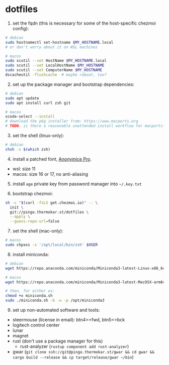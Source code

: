 # dotfiles

1) set the fqdn (this is necessary for some of the host-specific chezmoi config):

```bash
# debian
sudo hostnamectl set-hostname $MY_HOSTNAME.local
# or don't worry about it on WSL machines

# macos
sudo scutil --set HostName $MY_HOSTNAME.local
sudo scutil --set LocalHostName $MY_HOSTNAME
sudo scutil --set ComputerName $MY_HOSTNAME
dscacheutil -flushcache  # maybe reboot, too?
```

2) set up the package manager and bootstrap dependencies:

```bash
# debian
sudo apt update
sudo apt install curl zsh git

# macos
xcode-select --install
# download the pkg installer from: https://www.macports.org
# TODO: is there a reasonable unattended install workflow for macports?
```

3) set the shell (linux-only):

```bash
# debian
chsh -s $(which zsh)
```

4) install a patched font, [Anonymice Pro](https://www.nerdfonts.com/font-downloads).
  - wsl: size 11
  - macos: size 16 or 17, no anti-aliasing

5) install `age` private key from password manager into `~/.key.txt`

6) bootstrap chezmoi:

```bash
sh -c "$(curl -fsLS get.chezmoi.io)" -- \
  init \
  git://pingo.thermokar.st/dotfiles \
  --apply \
  --guess-repo-url=false
```

7) set the shell (mac-only):

```bash
# macos
sudo chpass -s '/opt/local/bin/zsh' $USER
```

8) install miniconda:

```bash
# debian
wget https://repo.anaconda.com/miniconda/Miniconda3-latest-Linux-x86_64.sh -O miniconda.sh

# macos
wget https://repo.anaconda.com/miniconda/Miniconda3-latest-MacOSX-arm64.sh -O miniconda.sh

# then, for either os:
chmod +x miniconda.sh
sudo ./miniconda.sh -b -u -p /opt/miniconda3
```

9) set up non-automated software and tools:

- steermouse (license in email): btn4==fwd, btn5==bck
- logitech control center
- lunar
- magnet
- rust (don't use a package manager for this)
  - rust-analyzer (`rustup component add rust-analyzer`)
- gwar (`git clone ssh://git@pingo.thermokar.st/gwar && cd gwar && cargo build --release && cp target/release/gwar ~/bin`)
